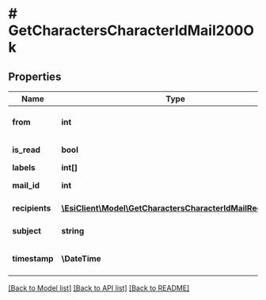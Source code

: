 # # GetCharactersCharacterIdMail200Ok

## Properties

Name | Type | Description | Notes
------------ | ------------- | ------------- | -------------
**from** | **int** | From whom the mail was sent | [optional]
**is_read** | **bool** | is_read boolean | [optional]
**labels** | **int[]** | labels array | [optional]
**mail_id** | **int** | mail_id integer | [optional]
**recipients** | [**\EsiClient\Model\GetCharactersCharacterIdMailRecipient[]**](GetCharactersCharacterIdMailRecipient.md) | Recipients of the mail | [optional]
**subject** | **string** | Mail subject | [optional]
**timestamp** | **\DateTime** | When the mail was sent | [optional]

[[Back to Model list]](../../README.md#models) [[Back to API list]](../../README.md#endpoints) [[Back to README]](../../README.md)

